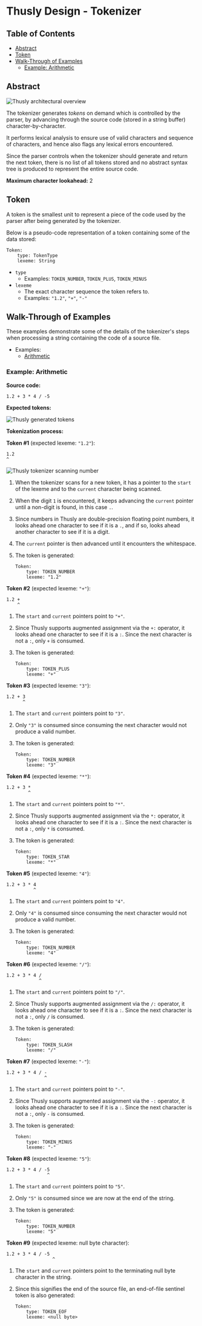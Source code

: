 # Thusly Design - Tokenizer

## Table of Contents

- [Abstract](#abstract)
- [Token](#token)
- [Walk-Through of Examples](#walk-through-of-examples)
    - [Example: Arithmetic](#example-arithmetic)

## Abstract

![Thusly architectural overview](../media/thusly-design-architectural-overview-highlight-tokenizer.svg)

The tokenizer generates *tokens* on demand which is controlled by the parser, by advancing through the source code (stored in a string buffer) character-by-character.

It performs lexical analysis to ensure use of valid characters and sequence of characters, and hence also flags any lexical errors encountered.

Since the parser controls when the tokenizer should generate and return the next token, there is no list of all tokens stored and no abstract syntax tree is produced to represent the entire source code.

**Maximum character lookahead:** 2

## Token

A token is the smallest unit to represent a piece of the code used by the parser after being generated by the tokenizer.

Below is a pseudo-code representation of a token containing some of the data stored:

```
Token:
    type: TokenType
    lexeme: String
```

* `type`
  * Examples: `TOKEN_NUMBER`, `TOKEN_PLUS`, `TOKEN_MINUS`
* `lexeme`
  * The exact character sequence the token refers to.
  * Examples: `"1.2"`, `"+"`, `"-"`

## Walk-Through of Examples

These examples demonstrate some of the details of the tokenizer's steps when processing a string containing the code of a source file.

* Examples:
  * [Arithmetic](#example-arithmetic)

### Example: Arithmetic

**Source code:**

```
1.2 + 3 * 4 / -5
```

**Expected tokens:**

![Thusly generated tokens](../media/thusly-design-example-arithmetic-tokens.svg)

**Tokenization process:**

**Token #1** (expected lexeme: `"1.2"`):

```
1.2
^
```

![Thusly tokenizer scanning number](../media/thusly-design-example-arithmetic-scan-number.svg)

1. When the tokenizer scans for a new token, it has a pointer to the `start` of the lexeme and to the `current` character being scanned.
1. When the digit `1` is encountered, it keeps advancing the `current` pointer until a non-digit is found, in this case `.`.
1. Since numbers in Thusly are double-precision floating point numbers, it looks ahead one character to see if it is a `.`, and if so, looks ahead another character to see if it is a digit.
1. The `current` pointer is then advanced until it encounters the whitespace.
1. The token is generated:

    ```
    Token:
        type: TOKEN_NUMBER
        lexeme: "1.2"
    ```

**Token #2** (expected lexeme: `"+"`):

```
1.2 +
    ^
```

1. The `start` and `current` pointers point to `"+"`.
1. Since Thusly supports augmented assignment via the `+:` operator, it looks ahead one character to see if it is a `:`. Since the next character is not a `:`, only `+` is consumed.
1. The token is generated:

    ```
    Token:
        type: TOKEN_PLUS
        lexeme: "+"
    ```

**Token #3** (expected lexeme: `"3"`):

```
1.2 + 3
      ^
```

1. The `start` and `current` pointers point to `"3"`.
1. Only `"3"` is consumed since consuming the next character would not produce a valid number.
1. The token is generated:

    ```
    Token:
        type: TOKEN_NUMBER
        lexeme: "3"
    ```

**Token #4** (expected lexeme: `"*"`):

```
1.2 + 3 *
        ^
```

1. The `start` and `current` pointers point to `"*"`.
1. Since Thusly supports augmented assignment via the `*:` operator, it looks ahead one character to see if it is a `:`. Since the next character is not a `:`, only `*` is consumed.
1. The token is generated:

    ```
    Token:
        type: TOKEN_STAR
        lexeme: "*"
    ```

**Token #5** (expected lexeme: `"4"`):

```
1.2 + 3 * 4
          ^
```

1. The `start` and `current` pointers point to `"4"`.
1. Only `"4"` is consumed since consuming the next character would not produce a valid number.
1. The token is generated:

    ```
    Token:
        type: TOKEN_NUMBER
        lexeme: "4"
    ```

**Token #6** (expected lexeme: `"/"`):

```
1.2 + 3 * 4 /
            ^
```

1. The `start` and `current` pointers point to `"/"`.
1. Since Thusly supports augmented assignment via the `/:` operator, it looks ahead one character to see if it is a `:`. Since the next character is not a `:`, only `/` is consumed.
1. The token is generated:

    ```
    Token:
        type: TOKEN_SLASH
        lexeme: "/"
    ```

**Token #7** (expected lexeme: `"-"`):

```
1.2 + 3 * 4 / -
              ^
```

1. The `start` and `current` pointers point to `"-"`.
1. Since Thusly supports augmented assignment via the `-:` operator, it looks ahead one character to see if it is a `:`. Since the next character is not a `:`, only `-` is consumed.
1. The token is generated:

    ```
    Token:
        type: TOKEN_MINUS
        lexeme: "-"
    ```

**Token #8** (expected lexeme: `"5"`):

```
1.2 + 3 * 4 / -5
               ^
```

1. The `start` and `current` pointers point to `"5"`.
1. Only `"5"` is consumed since we are now at the end of the string.
1. The token is generated:

    ```
    Token:
        type: TOKEN_NUMBER
        lexeme: "5"
    ```

**Token #9** (expected lexeme: null byte character):

```
1.2 + 3 * 4 / -5
                 ^
```

1. The `start` and `current` pointers point to the terminating null byte character in the string.
1. Since this signifies the end of the source file, an end-of-file sentinel token is also generated:

    ```
    Token:
        type: TOKEN_EOF
        lexeme: <null byte>
    ```

